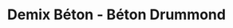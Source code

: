 ---
title: "Demix Béton - Béton Drummond"
url: /drummondville/demix-beton-beton-drummond/
shop: Baustoffe
---